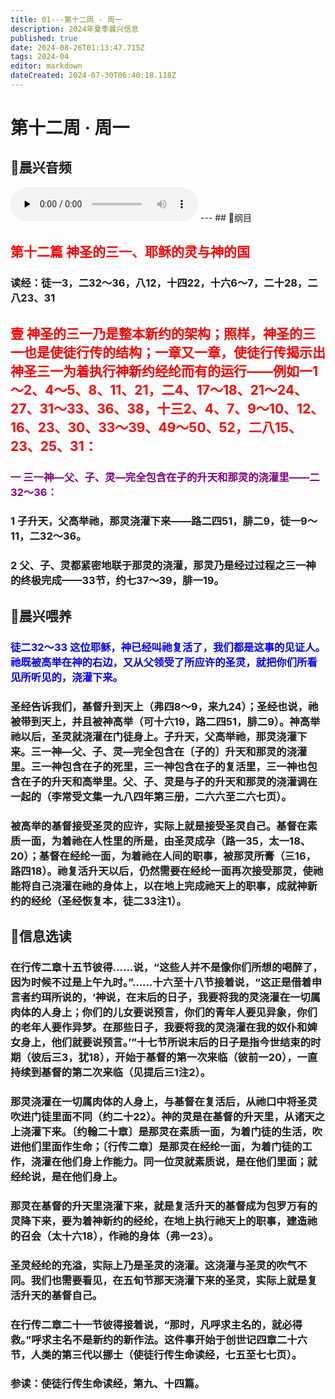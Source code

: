 ```yaml
---
title: 01---第十二周 · 周一
description: 2024年夏季晨兴信息
published: true
date: 2024-08-26T01:13:47.715Z
tags: 2024-04
editor: markdown
dateCreated: 2024-07-30T06:40:18.118Z
---
```


# 第十二周 · 周一
## 🎵晨兴音频
<audio id="audio" controls="" preload="none">
      <source id="mp3" src="/2024-04/week12/week12day1.mp3">
</audio>
---
## 📖纲目

## <font color=red> **第十二篇    神圣的三一、耶稣的灵与神的国**</font>

### 读经：徒一3，二32～36，八12，十四22，十六6～7，二十28，二八23、31

## <font color=red> **壹    神圣的三一乃是整本新约的架构；照样，神圣的三一也是使徒行传的结构；一章又一章，使徒行传揭示出神圣三一为着执行神新约经纶而有的运行——例如一1～2、4～5、8、11、21，二4、17～18、21～24、27、31～33、36、38，十三2、4、7、9～10、12、16、23、30、33～39、49～50、52，二八15、23、25、31：**</font>

### <font color=purple> 一    三一神—父、子、灵—完全包含在子的升天和那灵的浇灌里——二32～36：</font>

### 1    子升天，父高举祂，那灵浇灌下来——路二四51，腓二9，徒一9～11，二32～36。

### 2    父、子、灵都紧密地联于那灵的浇灌，那灵乃是经过过程之三一神的终极完成——33节，约七37～39，腓一19。

## 📖晨兴喂养

### <font color=blue> 徒二32～33    这位耶稣，神已经叫祂复活了，我们都是这事的见证人。祂既被高举在神的右边，又从父领受了所应许的圣灵，就把你们所看见所听见的，浇灌下来。</font>

### 圣经告诉我们，基督升到天上（弗四8～9，来九24）；圣经也说，祂被带到天上，并且被神高举（可十六19，路二四51，腓二9）。神高举祂以后，圣灵就浇灌在门徒身上。子升天，父高举祂，那灵浇灌下来。三一神—父、子、灵—完全包含在〔子的〕升天和那灵的浇灌里。三一神包含在子的死里，三一神包含在子的复活里，三一神也包含在子的升天和高举里。父、子、灵是与子的升天和那灵的浇灌调在一起的（李常受文集一九八四年第三册，二六六至二六七页）。

### 被高举的基督接受圣灵的应许，实际上就是接受圣灵自己。基督在素质一面，为着祂在人性里的所是，由圣灵成孕（路一35，太一18、20）；基督在经纶一面，为着祂在人间的职事，被那灵所膏（三16，路四18）。祂复活升天以后，仍然需要在经纶一面再次接受那灵，使祂能将自己浇灌在祂的身体上，以在地上完成祂天上的职事，成就神新约的经纶（圣经恢复本，徒二33注1）。

## 📖信息选读

### 在行传二章十五节彼得……说，“这些人并不是像你们所想的喝醉了，因为时候不过是上午九时。”……十六至十八节接着说，“这正是借着申言者约珥所说的，‘神说，在末后的日子，我要将我的灵浇灌在一切属肉体的人身上；你们的儿女要说预言，你们的青年人要见异象，你们的老年人要作异梦。在那些日子，我要将我的灵浇灌在我的奴仆和婢女身上，他们就要说预言。’”十七节所说末后的日子是指今世结束的时期（彼后三3，犹18），开始于基督的第一次来临（彼前一20），一直持续到基督的第二次来临（见提后三1注2）。

### 那灵浇灌在一切属肉体的人身上，与基督在复活后，从祂口中将圣灵吹进门徒里面不同（约二十22）。神的灵是在基督的升天里，从诸天之上浇灌下来。〔约翰二十章〕是那灵在素质一面，为着门徒的生活，吹进他们里面作生命；〔行传二章〕是那灵在经纶一面，为着门徒的工作，浇灌在他们身上作能力。同一位灵就素质说，是在他们里面；就经纶说，是在他们身上。

### 那灵在基督的升天里浇灌下来，就是复活升天的基督成为包罗万有的灵降下来，要为着神新约的经纶，在地上执行祂天上的职事，建造祂的召会（太十六18），作祂的身体（弗一23）。

### 圣灵经纶的充溢，实际上乃是圣灵的浇灌。这浇灌与圣灵的吹气不同。我们也需要看见，在五旬节那天浇灌下来的圣灵，实际上就是复活升天的基督自己。

### 在行传二章二十一节彼得接着说，“那时，凡呼求主名的，就必得救。”呼求主名不是新约的新作法。这件事开始于创世记四章二十六节，人类的第三代以挪士（使徒行传生命读经，七五至七七页）。

### 参读：使徒行传生命读经，第九、十四篇。
<!-- Google tag (gtag.js) -->
<script async src="https://www.googletagmanager.com/gtag/js?id=G-1P8709Z16T"></script>
<script>
  window.dataLayer = window.dataLayer || [];
  function gtag(){dataLayer.push(arguments);}
  gtag('js', new Date());

  gtag('config', 'G-1P8709Z16T');
</script>
